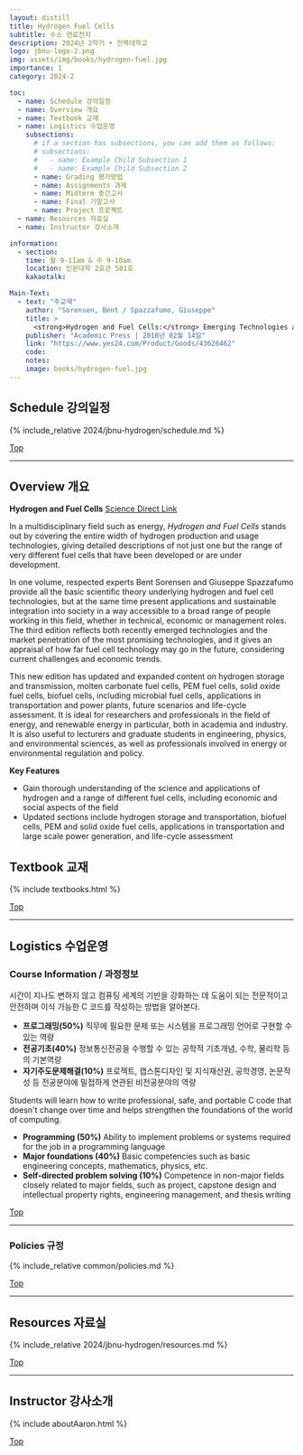 ```yaml
---
layout: distill
title: Hydrogen Fuel Cells
subtitle: 수소 연료전지
description: 2024년 2학기 • 전북대학교
logo: jbnu-logo-2.png
img: assets/img/books/hydrogen-fuel.jpg
importance: 1
category: 2024-2

toc:
  - name: Schedule 강의일정
  - name: Overview 개요
  - name: Textbook 교재
  - name: Logistics 수업운영
    subsections:
      # if a section has subsections, you can add them as follows:
      # subsections:
      #   - name: Example Child Subsection 1
      #   - name: Example Child Subsection 2
      - name: Grading 평가방법
      - name: Assignments 과제
      - name: Midterm 중간고사
      - name: Final 기말고사
      - name: Project 프로젝트
  - name: Resources 자료실
  - name: Instructor 강사소개

information:
  - section: 
    time: 월 9-11am & 수 9-10am
    location: 인문대학 2호관 501호
    kakaotalk: 

Main-Text:
  - text: "주교재"
    author: "Sorensen, Bent / Spazzafumo, Giuseppe"
    title: >
      <strong>Hydrogen and Fuel Cells:</strong> Emerging Technologies and Applications
    publisher: "Academic Press | 2018년 02월 14일"
    link: "https://www.yes24.com/Product/Goods/43626462"
    code:
    notes:
    image: books/hydrogen-fuel.jpg
---
```


## Schedule 강의일정

{% include_relative 2024/jbnu-hydrogen/schedule.md %}

<a class="btncv" href="#">Top</a>

---

## Overview 개요

<strong>Hydrogen and Fuel Cells</strong> <a href="https://www.sciencedirect.com/book/9780081007082/hydrogen-and-fuel-cells">Science Direct Link</a>

In a multidisciplinary field such as energy, _Hydrogen and Fuel Cells_ stands out by covering the entire width of hydrogen production and usage technologies, giving detailed descriptions of not just one but the range of very different fuel cells that have been developed or are under development.

In one volume, respected experts Bent Sorensen and Giuseppe Spazzafumo provide all the basic scientific theory underlying hydrogen and fuel cell technologies, but at the same time present applications and sustainable integration into society in a way accessible to a broad range of people working in this field, whether in technical, economic or management roles. The third edition reflects both recently emerged technologies and the market penetration of the most promising technologies, and it gives an appraisal of how far fuel cell technology may go in the future, considering current challenges and economic trends.

This new edition has updated and expanded content on hydrogen storage and transmission, molten carbonate fuel cells, PEM fuel cells, solid oxide fuel cells, biofuel cells, including microbial fuel cells, applications in transportation and power plants, future scenarios and life-cycle assessment. It is ideal for researchers and professionals in the field of energy, and renewable energy in particular, both in academia and industry. It is also useful to lecturers and graduate students in engineering, physics, and environmental sciences, as well as professionals involved in energy or environmental regulation and policy.

**Key Features**

* Gain thorough understanding of the science and applications of hydrogen and a range of different fuel cells, including economic and social aspects of the field
* Updated sections include hydrogen storage and transportation, biofuel cells, PEM and solid oxide fuel cells, applications in transportation and large scale power generation, and life-cycle assessment

## Textbook 교재

{% include textbooks.html %}

<a class="btncv" href="#">Top</a>

---

## Logistics 수업운영

### Course Information / 과정정보

시간이 지나도 변하지 않고 컴퓨팅 세계의 기반을 강화하는 데 도움이 되는 전문적이고 안전하며 이식 가능한 C 코드를 작성하는 방법을 알아본다.

- **프로그래밍(50%)** 직무에 필요한 문제 또는 시스템을 프로그래밍 언어로 구현할 수 있는 역량
- **전공기초(40%)** 정보통신전공을 수행할 수 있는 공학적 기초개념, 수학, 물리학 등의 기본역량
- **자기주도문제해결(10%)** 프로젝트, 캡스톤디자인 및 지식재산권, 공학경영, 논문작성 등 전공분야에 밀접하게 연관된 비전공분야의 역량

Students will learn how to write professional, safe, and portable C code that doesn't change over time and helps strengthen the foundations of the world of computing.

- **Programming (50%)** Ability to implement problems or systems required for the job in a programming language
- **Major foundations (40%)** Basic competencies such as basic engineering concepts, mathematics, physics, etc.
- **Self-directed problem solving (10%)** Competence in non-major fields closely related to major fields, such as project, capstone design and intellectual property rights, engineering management, and thesis writing

<a class="btncv" href="#">Top</a>

---

### Policies 규정

{% include_relative common/policies.md %}

<a class="btncv" href="#">Top</a>

---

## Resources 자료실

{% include_relative 2024/jbnu-hydrogen/resources.md %}

<a class="btncv" href="#">Top</a>

---

## Instructor 강사소개

{% include aboutAaron.html %}

<a class="btncv" href="#">Top</a>
